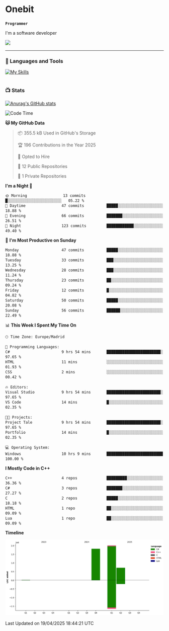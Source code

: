 # Onebit

**`Programmer`**

I'm a software developer

   ![](https://komarev.com/ghpvc/?username=onebit5&color=blueviolet)

---

### 🧰 Languages and Tools

[![My Skills](https://skillicons.dev/icons?i=cpp,c,cs,java,lua,unity,git,linux,github,discord,vscode,visualstudio)](https://skillicons.dev)
<br />

#

### 📺 Stats
[![Anurag's GitHub stats](https://github-readme-stats.vercel.app/api?username=onebit5&show_icons=true&theme=radical)](https://github.com/anuraghazra/github-readme-stats)                
<!--START_SECTION:waka-->
![Code Time](http://img.shields.io/badge/Code%20Time-238%20hrs%209%20mins-blue)

**🐱 My GitHub Data** 

> 📦 355.5 kB Used in GitHub's Storage 
 > 
> 🏆 196 Contributions in the Year 2025
 > 
> 💼 Opted to Hire
 > 
> 📜 12 Public Repositories 
 > 
> 🔑 1 Private Repositories 
 > 
**I'm a Night 🦉** 

```text
🌞 Morning                13 commits          █░░░░░░░░░░░░░░░░░░░░░░░░   05.22 % 
🌆 Daytime                47 commits          █████░░░░░░░░░░░░░░░░░░░░   18.88 % 
🌃 Evening                66 commits          ███████░░░░░░░░░░░░░░░░░░   26.51 % 
🌙 Night                  123 commits         ████████████░░░░░░░░░░░░░   49.40 % 
```
📅 **I'm Most Productive on Sunday** 

```text
Monday                   47 commits          █████░░░░░░░░░░░░░░░░░░░░   18.88 % 
Tuesday                  33 commits          ███░░░░░░░░░░░░░░░░░░░░░░   13.25 % 
Wednesday                28 commits          ███░░░░░░░░░░░░░░░░░░░░░░   11.24 % 
Thursday                 23 commits          ██░░░░░░░░░░░░░░░░░░░░░░░   09.24 % 
Friday                   12 commits          █░░░░░░░░░░░░░░░░░░░░░░░░   04.82 % 
Saturday                 50 commits          █████░░░░░░░░░░░░░░░░░░░░   20.08 % 
Sunday                   56 commits          ██████░░░░░░░░░░░░░░░░░░░   22.49 % 
```


📊 **This Week I Spent My Time On** 

```text
🕑︎ Time Zone: Europe/Madrid

💬 Programming Languages: 
C#                       9 hrs 54 mins       ████████████████████████░   97.65 % 
HTML                     11 mins             ░░░░░░░░░░░░░░░░░░░░░░░░░   01.93 % 
CSS                      2 mins              ░░░░░░░░░░░░░░░░░░░░░░░░░   00.42 % 

🔥 Editors: 
Visual Studio            9 hrs 54 mins       ████████████████████████░   97.65 % 
VS Code                  14 mins             █░░░░░░░░░░░░░░░░░░░░░░░░   02.35 % 

🐱‍💻 Projects: 
Project Tale             9 hrs 54 mins       ████████████████████████░   97.65 % 
Portfolio                14 mins             █░░░░░░░░░░░░░░░░░░░░░░░░   02.35 % 

💻 Operating System: 
Windows                  10 hrs 9 mins       █████████████████████████   100.00 % 
```

**I Mostly Code in C++** 

```text
C++                      4 repos             █████████░░░░░░░░░░░░░░░░   36.36 % 
C#                       3 repos             ███████░░░░░░░░░░░░░░░░░░   27.27 % 
C                        2 repos             █████░░░░░░░░░░░░░░░░░░░░   18.18 % 
HTML                     1 repo              ██░░░░░░░░░░░░░░░░░░░░░░░   09.09 % 
Lua                      1 repo              ██░░░░░░░░░░░░░░░░░░░░░░░   09.09 % 
```



**Timeline**

![Lines of Code chart](https://raw.githubusercontent.com/Onebit5/Onebit5/main/assets/bar_graph.png)


 Last Updated on 19/04/2025 18:44:21 UTC
<!--END_SECTION:waka-->
